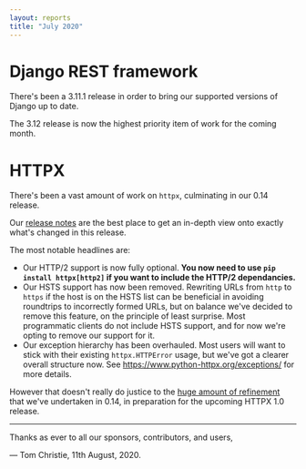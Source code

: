 ```yaml
---
layout: reports
title: "July 2020"
---
```


# Django REST framework

There's been a 3.11.1 release in order to bring our supported versions of
Django up to date.

The 3.12 release is now the highest priority item of work for the coming month.

# HTTPX

There's been a vast amount of work on `httpx`, culminating in our 0.14 release.

Our [release notes](https://github.com/encode/httpx/blob/master/CHANGELOG.md#0140-august-7th-2020) are the best place to get an in-depth view onto exactly what's changed in this release.

The most notable headlines are:

* Our HTTP/2 support is now fully optional. **You now need to use `pip install httpx[http2]` if you want to include the HTTP/2 dependancies.**
* Our HSTS support has now been removed. Rewriting URLs from `http` to `https` if the host is on the HSTS list can be beneficial in avoiding roundtrips to incorrectly formed URLs, but on balance we've decided to remove this feature, on the principle of least surprise. Most programmatic clients do not include HSTS support, and for now we're opting to remove our support for it.
* Our exception hierarchy has been overhauled. Most users will want to stick with their existing `httpx.HTTPError` usage, but we've got a clearer overall structure now. See https://www.python-httpx.org/exceptions/ for more details.

However that doesn't really do justice to the [huge amount of refinement](https://github.com/encode/httpx/commits/master) that we've undertaken in 0.14, in preparation for the upcoming HTTPX 1.0 release.

---

Thanks as ever to all our sponsors, contributors, and users,

&mdash; Tom Christie, 11th August, 2020.
